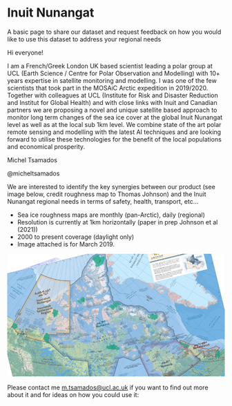 # Inuit Nunangat
A basic page to share our dataset and request feedback on how you would like to use this dataset to address your regional needs


Hi everyone! 

I am a French/Greek London UK based scientist leading a polar group at UCL (Earth Science / Centre for Polar Observation and Modelling) with 10+ years expertise in satellite monitoring and modelling. I was one of the few scientists that took part in the MOSAiC Arctic expedition in 2019/2020. Together with colleagues at UCL (Institute for Risk and Disaster Reduction and Institut for Global Health) and with close links with Inuit and Canadian partners we are proposing a novel and unique satellite based approach to monitor long term changes of the sea ice cover at the global Inuit Nunangat level as well as at the local sub 1km level. We combine state of the art polar remote sensing and modelling with the latest AI techniques and are looking forward to utilise these technologies for the benefit of the local populations and economical prosperity. 

Michel Tsamados 

@micheltsamados


We are interested to identify the key synergies between our product (see image below, credit roughness map to Thomas Johnson) and the Inuit Nunangat regional needs in terms of safety, health, transport, etc...

- Sea ice roughness maps are monthly (pan-Arctic), daily (regional) 
- Resolution is currently at 1km horizontally (paper in prep Johnson et al (2021))
- 2000 to present coverage (daylight only)
- Image attached is for March 2019. 

![alt text](https://github.com/mimi1981/InuitNunangat/blob/main/Inuit%20Nunangat2.gif?raw=true)

Please contact me m.tsamados@ucl.ac.uk if you want to find out more about it and for ideas on how you could use it:
